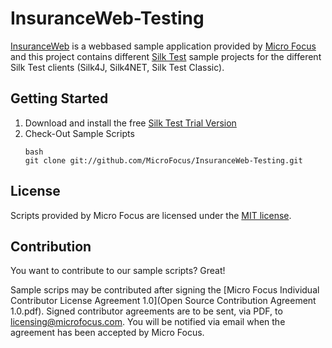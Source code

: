 # InsuranceWeb-Testing

[InsuranceWeb][1] is a webbased sample application provided by [Micro Focus][2] and this project contains different [Silk Test][3] sample projects for the different Silk Test clients (Silk4J, Silk4NET, Silk Test Classic).

## Getting Started
1. Download and install the free [Silk Test Trial Version][4]
2. Check-Out Sample Scripts
	```
	bash
	git clone git://github.com/MicroFocus/InsuranceWeb-Testing.git
	```
	
## License
Scripts provided by Micro Focus are licensed under the [MIT license](LICENSE).

## Contribution
You want to contribute to our sample scripts? Great!

Sample scrips may be contributed after signing the [Micro Focus Individual Contributor License Agreement 1.0](Open Source Contribution Agreement 1.0.pdf).
Signed contributor agreements are to be sent, via PDF, to <licensing@microfocus.com>.
You will be notified via email when the agreement has been accepted by Micro Focus.  

[1]: http://demo.borland.com/InsuranceWebExtJS/
[2]: http://www.borland.com
[3]: http://www.borland.com/SilkTest
[4]: http://www.borland.com/en-GB/Products/Software-Testing/Automated-Testing/Silk-Test/Product-Trial
